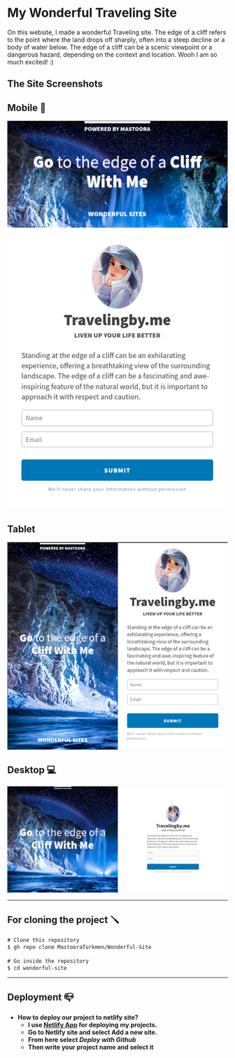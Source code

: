 # My Wonderful Traveling Site

On this website, I made a wonderful Traveling site. The edge of a cliff refers to the point where the land drops off sharply, often into a steep decline or a body of water below. The edge of a cliff can be a scenic viewpoint or a dangerous hazard, depending on the context and location. Wooh I am so much excited! :)

## The Site Screenshots

## Mobile 📱
![Alt text](image-2.png)

## Tablet 
![Alt text](image-1.png)

## Desktop 💻
![Alt text](image.png)


-----

## For cloning the project 🪛

```
# Clone this repository
$ gh repo clone MastooraTurkmen/Wonderful-Site

# Go inside the repository
$ cd wonderful-site

```


----


## Deployment 📪

+ **How to deploy our project to netlify site?**
   + **I use [Netlify App](https://app.netlify.com/) for deploying my projects.**
   + **Go to Netlify site and select Add a new site.**
   + **From here select _Deploy with Github_**
   + **Then write your project name and select it**
